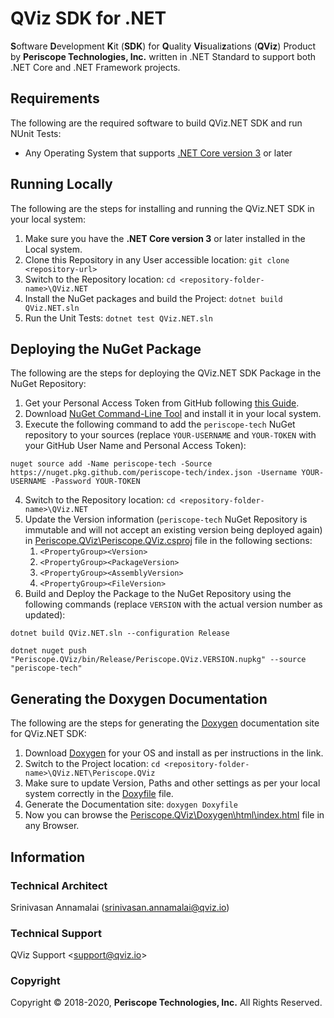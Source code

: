 # QViz SDK for .NET
**S**oftware **D**evelopment **K**it (**SDK**) for **Q**uality **Vi**suali**z**ations (**QViz**) Product by **Periscope Technologies, Inc.** written in .NET Standard to support both .NET Core and .NET Framework projects.

## Requirements
The following are the required software to build QViz.NET SDK and run NUnit Tests:

* Any Operating System that supports [.NET Core version 3](https://dotnet.microsoft.com/download/dotnet-core/3.0) or later

## Running Locally
The following are the steps for installing and running the QViz.NET SDK in your local system:

1. Make sure you have the **.NET Core version 3** or later installed in the Local system.
2. Clone this Repository in any User accessible location: `git clone <repository-url>`
3. Switch to the Repository location: `cd <repository-folder-name>\QViz.NET`
4. Install the NuGet packages and build the Project: `dotnet build QViz.NET.sln`
5. Run the Unit Tests: `dotnet test QViz.NET.sln`

## Deploying the NuGet Package
The following are the steps for deploying the QViz.NET SDK Package in the NuGet Repository:

1. Get your Personal Access Token from GitHub following [this Guide](https://help.github.com/en/github/authenticating-to-github/creating-a-personal-access-token-for-the-command-line).
2. Download [NuGet Command-Line Tool](https://www.nuget.org/downloads) and install it in your local system.
3. Execute the following command to add the `periscope-tech` NuGet repository to your sources (replace `YOUR-USERNAME` and `YOUR-TOKEN` with your GitHub User Name and Personal Access Token):
```
nuget source add -Name periscope-tech -Source https://nuget.pkg.github.com/periscope-tech/index.json -Username YOUR-USERNAME -Password YOUR-TOKEN
```
4. Switch to the Repository location: `cd <repository-folder-name>\QViz.NET`
5. Update the Version information (`periscope-tech` NuGet Repository is immutable and will not accept an existing version being deployed again) in [Periscope.QViz\Periscope.QViz.csproj](Periscope.QViz/Periscope.QViz.csproj) file in the following sections:
    1. `<PropertyGroup><Version>`
    2. `<PropertyGroup><PackageVersion>`
    4. `<PropertyGroup><AssemblyVersion>`
    5. `<PropertyGroup><FileVersion>`
6. Build and Deploy the Package to the NuGet Repository using the following commands (replace `VERSION` with the actual version number as updated):
```
dotnet build QViz.NET.sln --configuration Release

dotnet nuget push "Periscope.QViz/bin/Release/Periscope.QViz.VERSION.nupkg" --source "periscope-tech"
```

## Generating the Doxygen Documentation
The following are the steps for generating the [Doxygen](http://www.doxygen.org/index.html) documentation site for QViz.NET SDK:

1. Download [Doxygen](http://www.doxygen.nl/download.html) for your OS and install as per instructions in the link.
2. Switch to the Project location: `cd <repository-folder-name>\QViz.NET\Periscope.QViz`
3. Make sure to update Version, Paths and other settings as per your local system correctly in the [Doxyfile](Periscope.QViz/Doxyfile) file.
4. Generate the Documentation site: `doxygen Doxyfile`
5. Now you can browse the [Periscope.QViz\Doxygen\html\index.html](Periscope.QViz/Doxygen/html/index.html) file in any Browser.

## Information

### Technical Architect
Srinivasan Annamalai ([srinivasan.annamalai@qviz.io](mailto:srinivasan.annamalai@qviz.io))

### Technical Support
QViz Support <[support@qviz.io](mailto:support@qviz.io)>

### Copyright
Copyright © 2018-2020, **Periscope Technologies, Inc.** All Rights Reserved.
